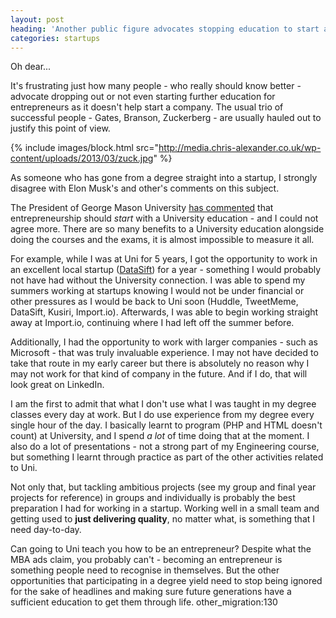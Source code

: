 ```yaml
---
layout: post
heading: 'Another public figure advocates stopping education to start a company'
categories: startups
---
```


Oh dear...


It's frustrating just how many people - who really should know better - advocate dropping out or not even starting further education for entrepreneurs as it doesn't help start a company. The usual trio of successful people - Gates, Branson, Zuckerberg - are usually hauled out to justify this point of view.

{% include images/block.html src="http://media.chris-alexander.co.uk/wp-content/uploads/2013/03/zuck.jpg" %}

As someone who has gone from a degree straight into a startup, I strongly disagree with Elon Musk's and other's comments on this subject.

The President of George Mason University [has commented](http://president.gmu.edu/2013/03/if-you-want-to-be-an-entrepreneur-go-to-college) that entrepreneurship should *start* with a University education - and I could not agree more. There are so many benefits to a University education alongside doing the courses and the exams, it is almost impossible to measure it all.

For example, while I was at Uni for 5 years, I got the opportunity to work in an excellent local startup ([DataSift](http://datasift.com)) for a year - something I would probably not have had without the University connection. I was able to spend my summers working at startups knowing I would not be under financial or other pressures as I would be back to Uni soon (Huddle, TweetMeme, DataSift, Kusiri, Import.io). Afterwards, I was able to begin working straight away at Import.io, continuing where I had left off the summer before.

Additionally, I had the opportunity to work with larger companies - such as Microsoft - that was truly invaluable experience. I may not have decided to take that route in my early career but there is absolutely no reason why I may not work for that kind of company in the future. And if I do, that will look great on LinkedIn.

I am the first to admit that what I don't use what I was taught in my degree classes every day at work. But I do use experience from my degree every single hour of the day. I basically learnt to program (PHP and HTML doesn't count) at University, and I spend *a lot* of time doing that at the moment. I also do a lot of presentations - not a strong part of my Engineering course, but something I learnt through practice as part of the other activities related to Uni.

Not only that, but tackling ambitious projects (see my group and final year projects for reference) in groups and individually is probably the best preparation I had for working in a startup. Working well in a small team and getting used to **just delivering quality**, no matter what, is something that I need day-to-day.

Can going to Uni teach you how to be an entrepreneur? Despite what the MBA ads claim, you probably can't - becoming an entrepreneur is something people need to recognise in themselves. But the other opportunities that participating in a degree yield need to stop being ignored for the sake of headlines and making sure future generations have a sufficient education to get them through life. other_migration:130
